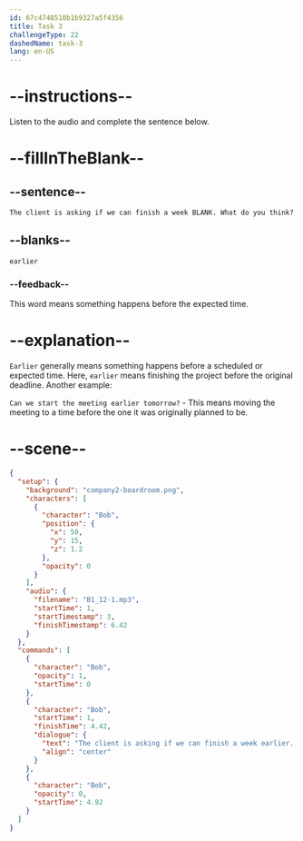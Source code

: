 ```yaml
---
id: 67c4748510b1b9327a5f4356
title: Task 3
challengeType: 22
dashedName: task-3
lang: en-US
---
```


<!-- (Audio) Bob: The client is asking if we can finish a week earlier. What do you think? -->

# --instructions--

Listen to the audio and complete the sentence below.

# --fillInTheBlank--

## --sentence--

`The client is asking if we can finish a week BLANK. What do you think?`

## --blanks--

`earlier`

### --feedback--

This word means something happens before the expected time.

# --explanation--

`Earlier` generally means something happens before a scheduled or expected time. Here, `earlier` means finishing the project before the original deadline. Another example:

`Can we start the meeting earlier tomorrow?` - This means moving the meeting to a time before the one it was originally planned to be.

# --scene--

```json
{
  "setup": {
    "background": "company2-boardroom.png",
    "characters": [
      {
        "character": "Bob",
        "position": {
          "x": 50,
          "y": 15,
          "z": 1.2
        },
        "opacity": 0
      }
    ],
    "audio": {
      "filename": "B1_12-1.mp3",
      "startTime": 1,
      "startTimestamp": 3,
      "finishTimestamp": 6.42
    }
  },
  "commands": [
    {
      "character": "Bob",
      "opacity": 1,
      "startTime": 0
    },
    {
      "character": "Bob",
      "startTime": 1,
      "finishTime": 4.42,
      "dialogue": {
        "text": "The client is asking if we can finish a week earlier. What do you think?",
        "align": "center"
      }
    },
    {
      "character": "Bob",
      "opacity": 0,
      "startTime": 4.92
    }
  ]
}
```
